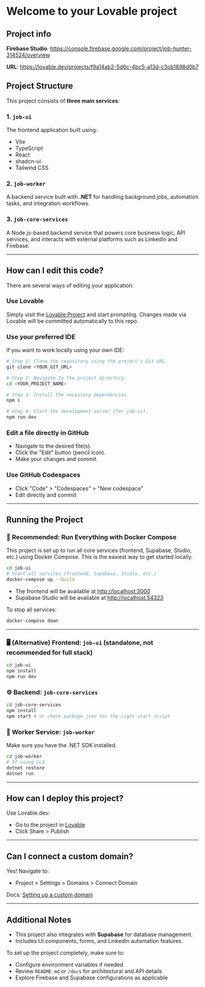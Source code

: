 # Welcome to your Lovable project

## Project info

**Firebase Studio**: https://console.firebase.google.com/project/job-hunter-314524/overview

**URL**: https://lovable.dev/projects/f9a14ab2-5d6c-4bc5-a13d-c3cb1898d0b7

## Project Structure

This project consists of **three main services**:

### 1. `job-ui`

The frontend application built using:

- Vite
- TypeScript
- React
- shadcn-ui
- Tailwind CSS

### 2. `job-worker`

A backend service built with **.NET** for handling background jobs, automation tasks, and integration workflows.

### 3. `job-core-services`

A Node.js-based backend service that powers core business logic, API services, and interacts with external platforms such as LinkedIn and Firebase.

---

## How can I edit this code?

There are several ways of editing your application:

### **Use Lovable**

Simply visit the [Lovable Project](https://lovable.dev/projects/f9a14ab2-5d6c-4bc5-a13d-c3cb1898d0b7) and start prompting. Changes made via Lovable will be committed automatically to this repo.

### **Use your preferred IDE**

If you want to work locally using your own IDE:

```sh
# Step 1: Clone the repository using the project's Git URL.
git clone <YOUR_GIT_URL>

# Step 2: Navigate to the project directory.
cd <YOUR_PROJECT_NAME>

# Step 3: Install the necessary dependencies.
npm i

# Step 4: Start the development server (for job-ui).
npm run dev
```

### **Edit a file directly in GitHub**

- Navigate to the desired file(s).
- Click the "Edit" button (pencil icon).
- Make your changes and commit.

### **Use GitHub Codespaces**

- Click "Code" > "Codespaces" > "New codespace"
- Edit directly and commit

---

## Running the Project

### 🚀 Recommended: Run Everything with Docker Compose

This project is set up to run all core services (frontend, Supabase, Studio, etc.) using Docker Compose. This is the easiest way to get started locally.

```sh
cd job-ui
# Start all services (frontend, Supabase, Studio, etc.)
docker-compose up --build
```

- The frontend will be available at [http://localhost:3000](http://localhost:3000)
- Supabase Studio will be available at [http://localhost:54323](http://localhost:54323)

To stop all services:

```sh
docker-compose down
```

---

### 🖥️ (Alternative) Frontend: `job-ui` (standalone, not recommended for full stack)

```sh
cd job-ui
npm install
npm run dev
```

### ⚙️ Backend: `job-core-services`

```sh
cd job-core-services
npm install
npm start # or check package.json for the right start script
```

### 🔄 Worker Service: `job-worker`

Make sure you have the .NET SDK installed.

```sh
cd job-worker
# If using CLI
dotnet restore
dotnet run
```

---

## How can I deploy this project?

Use Lovable.dev:

- Go to the project in [Lovable](https://lovable.dev/projects/f9a14ab2-5d6c-4bc5-a13d-c3cb1898d0b7)
- Click Share > Publish

---

## Can I connect a custom domain?

Yes! Navigate to:

- Project > Settings > Domains > Connect Domain

Docs: [Setting up a custom domain](https://docs.lovable.dev/tips-tricks/custom-domain#step-by-step-guide)

---

## Additional Notes

- This project also integrates with **Supabase** for database management.
- Includes UI components, forms, and LinkedIn automation features.

To set up the project completely, make sure to:

- Configure environment variables if needed
- Review `README.md` or `/docs` for architectural and API details
- Explore Firebase and Supabase configurations as applicable
